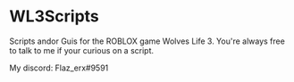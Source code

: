 # WL3Scripts
Scripts andor Guis for the ROBLOX game Wolves Life 3.
You're always free to talk to me if your curious on a script.

My discord: Flaz_erx#9591
